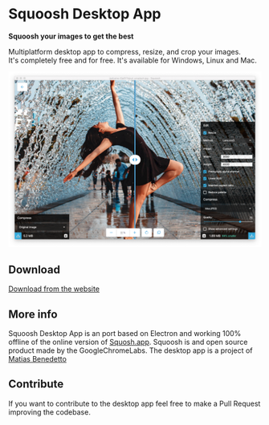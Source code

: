 # Squoosh Desktop App
**Squoosh your images to get the best**

Multiplatform desktop app to compress, resize, and crop your images. <br/> It's completely free and for free.
It's available for Windows, Linux and Mac.

![Screenshot](screenshots/screenshot1.png)

## Download
[Download from the website](https://squoosh-desktop.now.sh/)

## More info

Squoosh Desktop App is an port based on Electron and working 100% offline of the online version of [Squosh.app](https://squoosh.app). Squoosh is and open source product made by the GoogleChromeLabs. The desktop app is a project of [Matias Benedetto](http://mebenedetto.com)

## Contribute
If you want to contribute to the desktop app feel free to make a Pull Request improving the codebase.
